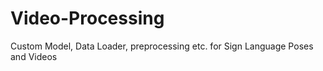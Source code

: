 # Video-Processing
 
Custom Model, Data Loader, preprocessing etc. for Sign Language Poses and Videos
